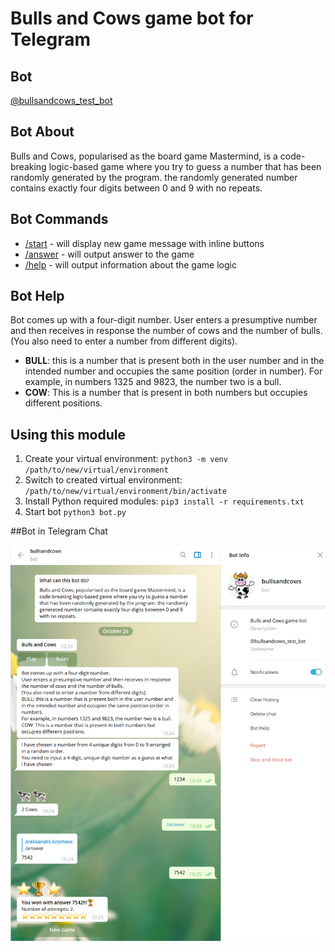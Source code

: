 # Bulls and Cows game bot for Telegram

## Bot

[@bullsandcows_test_bot](https://t.me/bullsandcows_test_bot)

## Bot About
Bulls and Cows, popularised as the board game Mastermind, is a code-breaking logic-based game where you try to guess a number that has been randomly generated by the program. the randomly generated number contains exactly four digits between 0 and 9 with no repeats.

## Bot Commands
* [/start]() - will display new game message with inline buttons
* [/answer]() - will output answer to the game
* [/help]() - will output information about the game logic

## Bot Help

Bot comes up with a four-digit number.
User enters a presumptive number and then receives in response the number of cows and the number of bulls.
(You also need to enter a number from different digits).
* **BULL**: this is a number that is present both in the user number and in the intended number and occupies the same position (order in number).
For example, in numbers 1325 and 9823, the number two is a bull.
* **COW**: This is a number that is present in both numbers but occupies different positions.

## Using this module

1. Create your virtual environment:
``python3 -m venv /path/to/new/virtual/environment``
2. Switch to created virtual environment:
``/path/to/new/virtual/environment/bin/activate``
3. Install Python required modules: 
``pip3 install -r requirements.txt``
4. Start bot
``python3 bot.py``

##Bot in Telegram Chat

![Bot Chat](https://github.com/agiplv/bullsandcows/blob/master/bot.PNG?raw=true)